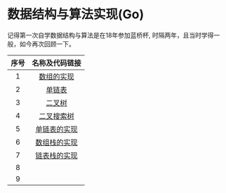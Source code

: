 # 数据结构与算法实现(Go)

记得第一次自学数据结构与算法是在18年参加蓝桥杯,
时隔两年，且当时学得一般，如今再次回顾一下。


|序号|名称及代码链接|
|:-:|:-:|
|1|[数组的实现](./Array/Array.go)|
|2|[单链表](./LinkedList/SingleLinkedList.go)|
|3|[二叉树](./Tree/BinaryTree.go)|
|4|[二叉搜索树](./Tree/BinarySearchTree.go)|
|5|[单链表的实现](./LinkedList/SingleLinkedList.go)|
|6|[数组栈的实现](./Stack/ArrayStack.go)|
|7|[链表栈的实现](./Stack/LinkedListStack.go)|
|8||
|9||


